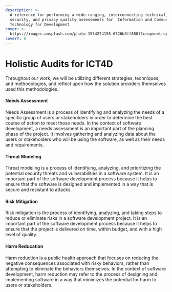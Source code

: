 ```yaml
---
description: >-
  A reference for performing a wide-ranging, interconnecting technical,
  security, and privacy quality assessments for  Information and Communications
  Technology for Development
cover: >-
  https://images.unsplash.com/photo-1554224155-6726b3ff858f?crop=entropy&cs=srgb&fm=jpg&ixid=M3wxOTcwMjR8MHwxfHNlYXJjaHw4fHxhdWRpdHxlbnwwfHx8fDE3MTUyMDU2MzR8MA&ixlib=rb-4.0.3&q=85
coverY: 0
---
```


# Holistic Audits for ICT4D

Throughout our work, we will be utilizing different strategies, techniques, and methodologies, and reflect upon how the solution providers themselves used this methodologies.&#x20;

#### Needs Assessment

Needs Assessment is a process of identifying and analyzing the needs of a specific group of users or stakeholders in order to determine the best course of action to meet those needs. In the context of software development, a needs assessment is an important part of the planning phase of the project. It involves gathering and analyzing data about the users or stakeholders who will be using the software, as well as their needs and requirements.

#### Threat Modeling

Threat modeling is a process of identifying, analyzing, and prioritizing the potential security threats and vulnerabilities in a software system. It is an important part of the software development process because it helps to ensure that the software is designed and implemented in a way that is secure and resistant to attacks.

#### Risk Mitigation

Risk mitigation is the process of identifying, analyzing, and taking steps to reduce or eliminate risks in a software development project. It is an important part of the software development process because it helps to ensure that the project is delivered on time, within budget, and with a high level of quality.

#### Harm Reducation

Harm reduction is a public health approach that focuses on reducing the negative consequences associated with risky behaviors, rather than attempting to eliminate the behaviors themselves. In the context of software development, harm reduction may refer to the process of designing and implementing software in a way that minimizes the potential for harm to users or stakeholders.


